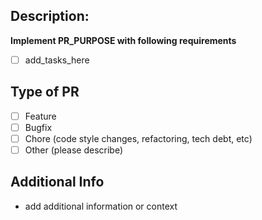## Description:

**Implement PR_PURPOSE with following requirements**

- [ ] add_tasks_here

## Type of PR

- [ ] Feature
- [ ] Bugfix
- [ ] Chore (code style changes, refactoring, tech debt, etc)
- [ ] Other (please describe)

## Additional Info

- add additional information or context
